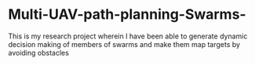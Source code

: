 # Multi-UAV-path-planning-Swarms-
This is my research project wherein I have been able to generate dynamic decision making of members of swarms and make them map targets by avoiding obstacles
